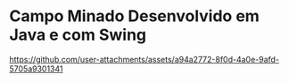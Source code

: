 # Campo Minado Desenvolvido em Java e com Swing 



https://github.com/user-attachments/assets/a94a2772-8f0d-4a0e-9afd-5705a9301341

